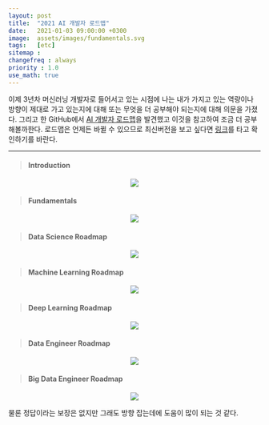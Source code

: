 ```yaml
---
layout: post
title:  "2021 AI 개발자 로드맵"
date:   2021-01-03 09:00:00 +0300
image:  assets/images/fundamentals.svg
tags:   [etc]
sitemap :
changefreq : always
priority : 1.0
use_math: true
---
```



이제 3년차 머신러닝 개발자로 들어서고 있는 시점에 나는 내가 가지고 있는 역량이나 방향이 제대로 가고 있는지에 대해 또는 무엇을 더 공부해야 되는지에 대해 의문을 가졌다. 그리고 한 GitHub에서 [AI 개발자 로드맵](https://github.com/AMAI-GmbH/AI-Expert-Roadmap/)을 발견했고 이것을 참고하여 조금 더 공부해볼까한다. 로드맵은 언제든 바뀔 수 있으므로 최신버전을 보고 싶다면 [링크](https://github.com/AMAI-GmbH/AI-Expert-Roadmap/)를 타고 확인하기를 바란다. 

----------

> #### Introduction

<p align="center">
      <img src="../assets/images/intro.svg"/>
</p>


> #### Fundamentals

<p align="center">
      <img src="../assets/images/fundamentals.svg"/>
</p>

> #### Data Science Roadmap

<p align="center">
      <img src="../assets/images/datascience.svg"/>
</p>

> #### Machine Learning Roadmap

<p align="center">
      <img src="../assets/images/machine_learning.svg"/>
</p>


> #### Deep Learning Roadmap

<p align="center">
      <img src="../assets/images/deep_learning.svg"/>
</p>

> #### Data Engineer Roadmap

<p align="center">
      <img src="../assets/images/data_engineer.svg"/>
</p>

> #### Big Data Engineer Roadmap

<p align="center">
      <img src="../assets/images/big_data_engineer.svg"/>
</p>


물론 정답이라는 보장은 없지만 그래도 방향 잡는데에 도움이 많이 되는 것 같다. 